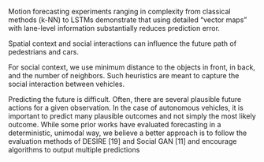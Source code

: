 Motion forecasting experiments ranging in complexity from classical methods (k-NN) to LSTMs demonstrate that using detailed “vector maps” with lane-level information substantially reduces prediction error.

Spatial context and social interactions can influence the future path of pedestrians and cars.

For social context, we use minimum distance to the objects in front, in back, and the number of neighbors. Such heuristics are meant to capture the social interaction between vehicles. 

Predicting the future is difficult. Often, there are several plausible future actions for a given observation. In the case of autonomous vehicles, it is important to predict many plausible outcomes and not simply the most likely outcome. While some prior works have evaluated forecasting in a deterministic, unimodal way, we believe a better approach is to follow the evaluation methods of DESIRE [19] and Social GAN [11] and encourage algorithms to output multiple predictions
